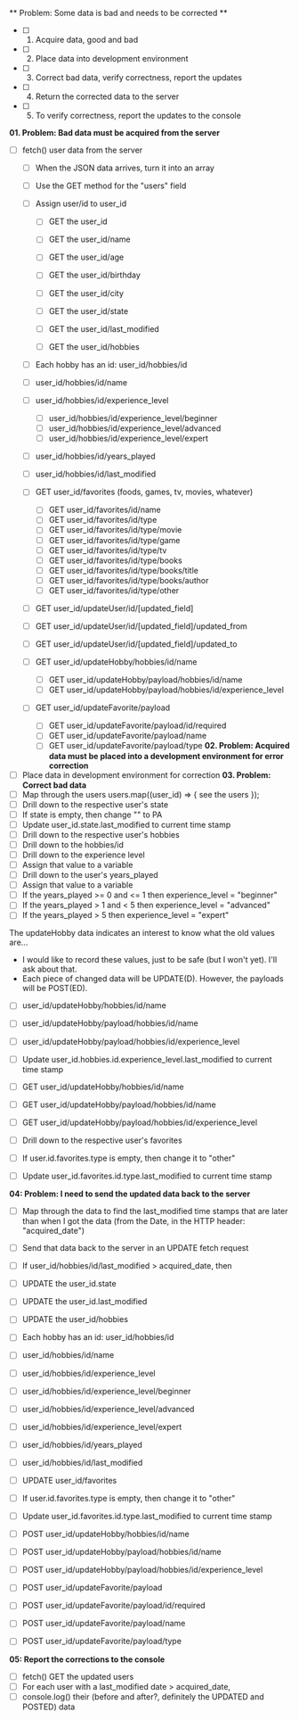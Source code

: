 ** Problem: Some data is bad and needs to be corrected **

- [ ] 01. Acquire data, good and bad
- [ ] 02. Place data into development environment
- [ ] 03. Correct bad data, verify correctness, report the updates
- [ ] 04. Return the corrected data to the server
- [ ] 05. To verify correctness, report the updates to the console
 
**01. Problem: Bad data must be acquired from the server**
  - [ ] fetch() user data from the server
    - [ ] When the JSON data arrives, turn it into an array
    - [ ] Use the GET method for the "users" field
    - [ ] Assign user/id to user_id
      - [ ] GET the user_id
      - [ ] GET the user_id/name
      - [ ] GET the user_id/age
      - [ ] GET the user_id/birthday
      - [ ] GET the user_id/city
      - [ ] GET the user_id/state
      - [ ] GET the user_id/last_modified
     
      - [ ] GET the user_id/hobbies
    - [ ] Each hobby has an id: user_id/hobbies/id
    - [ ] user_id/hobbies/id/name
    - [ ] user_id/hobbies/id/experience_level
        - [ ] user_id/hobbies/id/experience_level/beginner
        - [ ] user_id/hobbies/id/experience_level/advanced
        - [ ] user_id/hobbies/id/experience_level/expert
    - [ ] user_id/hobbies/id/years_played
    - [ ] user_id/hobbies/id/last_modified
   
    - [ ] GET user_id/favorites (foods, games, tv, movies, whatever)
        - [ ] GET user_id/favorites/id/name
        - [ ] GET user_id/favorites/id/type
        - [ ] GET user_id/favorites/id/type/movie
        - [ ] GET user_id/favorites/id/type/game
        - [ ] GET user_id/favorites/id/type/tv
        - [ ] GET user_id/favorites/id/type/books
        - [ ] GET user_id/favorites/id/type/books/title
        - [ ] GET user_id/favorites/id/type/books/author
        - [ ] GET user_id/favorites/id/type/other
   
    - [ ] GET user_id/updateUser/id/[updated_field]
    - [ ] GET user_id/updateUser/id/[updated_field]/updated_from
    - [ ] GET user_id/updateUser/id/[updated_field]/updated_to
   
    - [ ] GET user_id/updateHobby/hobbies/id/name
        - [ ] GET user_id/updateHobby/payload/hobbies/id/name
        - [ ] GET user_id/updateHobby/payload/hobbies/id/experience_level
   
    - [ ] GET user_id/updateFavorite/payload
        - [ ] GET user_id/updateFavorite/payload/id/required
        - [ ] GET user_id/updateFavorite/payload/name
        - [ ] GET user_id/updateFavorite/payload/type
**02. Problem: Acquired data must be placed into a development environment for error correction**
- [ ] Place data in development environment for correction
**03. Problem: Correct bad data**
- [ ] Map through the users users.map((user_id) => { see the users });
- [ ] Drill down to the respective user's state
- [ ] If state is empty, then change "" to PA
- [ ] Update user_id.state.last_modified to current time stamp
- [ ] Drill down to the respective user's hobbies
- [ ] Drill down to the hobbies/id
- [ ] Drill down to the experience level
- [ ] Assign that value to a variable
- [ ] Drill down to the user's years_played
- [ ] Assign that value to a variable
- [ ] If the years_played >= 0 and <= 1 then experience_level = "beginner"
- [ ] If the years_played >  1 and < 5  then experience_level = "advanced"
- [ ] If the years_played >  5          then experience_level = "expert"

The updateHobby data indicates an interest to know what the old values are...
- I would like to record these values, just to be safe (but I won't yet). I'll ask about that.
- Each piece of changed data will be UPDATE(D). However, the payloads will be POST(ED).
- [ ] user_id/updateHobby/hobbies/id/name
- [ ] user_id/updateHobby/payload/hobbies/id/name
- [ ] user_id/updateHobby/payload/hobbies/id/experience_level

- [ ] Update user_id.hobbies.id.experience_level.last_modified to current time stamp

- [ ] GET user_id/updateHobby/hobbies/id/name
- [ ] GET user_id/updateHobby/payload/hobbies/id/name
- [ ] GET user_id/updateHobby/payload/hobbies/id/experience_level

- [ ] Drill down to the respective user's favorites
- [ ] If user.id.favorites.type is empty, then change it to "other"
- [ ] Update user_id.favorites.id.type.last_modified to current time stamp

**04: Problem: I need to send the updated data back to the server**
- [ ] Map through the data to find the last_modified time stamps that are later than when I got the data (from the Date, in the HTTP header: "acquired_date")
- [ ] Send that data back to the server in an UPDATE fetch request

- [ ] If user_id/hobbies/id/last_modified > acquired_date, then
- [ ] UPDATE the user_id.state
- [ ] UPDATE the user_id.last_modified
- [ ] UPDATE the user_id/hobbies
- [ ] Each hobby has an id: user_id/hobbies/id
- [ ] user_id/hobbies/id/name
- [ ] user_id/hobbies/id/experience_level
- [ ] user_id/hobbies/id/experience_level/beginner
- [ ] user_id/hobbies/id/experience_level/advanced
- [ ] user_id/hobbies/id/experience_level/expert
- [ ] user_id/hobbies/id/years_played
- [ ] user_id/hobbies/id/last_modified
- [ ] UPDATE user_id/favorites
- [ ] If user.id.favorites.type is empty, then change it to "other"
- [ ] Update user_id.favorites.id.type.last_modified to current time stamp

- [ ] POST user_id/updateHobby/hobbies/id/name
- [ ] POST user_id/updateHobby/payload/hobbies/id/name
- [ ] POST user_id/updateHobby/payload/hobbies/id/experience_level
- [ ] POST user_id/updateFavorite/payload
- [ ] POST user_id/updateFavorite/payload/id/required
- [ ] POST user_id/updateFavorite/payload/name
- [ ] POST user_id/updateFavorite/payload/type

**05: Report the corrections to the console**
- [ ] fetch() GET the updated users
- [ ] For each user with a last_modified date > acquired_date,
- [ ] console.log() their (before and after?, definitely the UPDATED and POSTED) data
